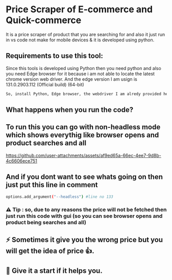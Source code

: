 # Price Scraper of E-commerce and Quick-commerce

It is a price scraper of product that you are searching for and also it just run in vs code not make for mobile devices & it is developed using python.

## Requirements to use this tool:

Since this tools is developed using Python then you need python and also you need Edge browser for it because i am not able to locate the latest chrome version web driver. And the edge version I am usign is 131.0.2903.112 (Official build) (64-bit)

```bash
So, install Python, Edge browser, the webdriver I am alredy provided here and also Vs Code to run this 👍
```

## What happens when you run the code?
## To run this you can go with non-headless mode which shows everythig like browser opens and product searches and all

https://github.com/user-attachments/assets/af9ed65a-66ec-4ee7-9d8b-4c6606ece751

## And if you dont want to see whats going on then just put this line in comment
```bash
options.add_argument("--headless") #line no 133
```
<h3>⚠ Tip : so, due to any reasons the price will not be fetched then just run this code with gui (so you can see browser opens and product being searches and all)</h3>

## ⚡ Sometimes it give you the wrong price but you will get the idea of price 👍.
## 🌟 Give it a start if it helps you.
